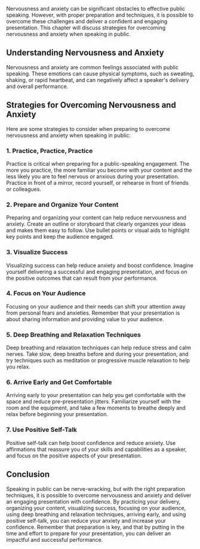 
Nervousness and anxiety can be significant obstacles to effective public speaking. However, with proper preparation and techniques, it is possible to overcome these challenges and deliver a confident and engaging presentation. This chapter will discuss strategies for overcoming nervousness and anxiety when speaking in public.

Understanding Nervousness and Anxiety
-------------------------------------

Nervousness and anxiety are common feelings associated with public speaking. These emotions can cause physical symptoms, such as sweating, shaking, or rapid heartbeat, and can negatively affect a speaker's delivery and overall performance.

Strategies for Overcoming Nervousness and Anxiety
-------------------------------------------------

Here are some strategies to consider when preparing to overcome nervousness and anxiety when speaking in public:

### 1. Practice, Practice, Practice

Practice is critical when preparing for a public-speaking engagement. The more you practice, the more familiar you become with your content and the less likely you are to feel nervous or anxious during your presentation. Practice in front of a mirror, record yourself, or rehearse in front of friends or colleagues.

### 2. Prepare and Organize Your Content

Preparing and organizing your content can help reduce nervousness and anxiety. Create an outline or storyboard that clearly organizes your ideas and makes them easy to follow. Use bullet points or visual aids to highlight key points and keep the audience engaged.

### 3. Visualize Success

Visualizing success can help reduce anxiety and boost confidence. Imagine yourself delivering a successful and engaging presentation, and focus on the positive outcomes that can result from your performance.

### 4. Focus on Your Audience

Focusing on your audience and their needs can shift your attention away from personal fears and anxieties. Remember that your presentation is about sharing information and providing value to your audience.

### 5. Deep Breathing and Relaxation Techniques

Deep breathing and relaxation techniques can help reduce stress and calm nerves. Take slow, deep breaths before and during your presentation, and try techniques such as meditation or progressive muscle relaxation to help you relax.

### 6. Arrive Early and Get Comfortable

Arriving early to your presentation can help you get comfortable with the space and reduce pre-presentation jitters. Familiarize yourself with the room and the equipment, and take a few moments to breathe deeply and relax before beginning your presentation.

### 7. Use Positive Self-Talk

Positive self-talk can help boost confidence and reduce anxiety. Use affirmations that reassure you of your skills and capabilities as a speaker, and focus on the positive aspects of your presentation.

Conclusion
----------

Speaking in public can be nerve-wracking, but with the right preparation techniques, it is possible to overcome nervousness and anxiety and deliver an engaging presentation with confidence. By practicing your delivery, organizing your content, visualizing success, focusing on your audience, using deep breathing and relaxation techniques, arriving early, and using positive self-talk, you can reduce your anxiety and increase your confidence. Remember that preparation is key, and that by putting in the time and effort to prepare for your presentation, you can deliver an impactful and successful performance.
